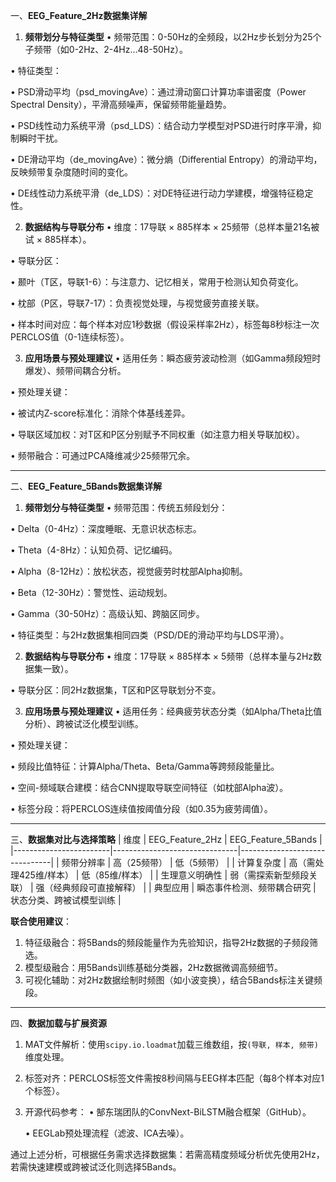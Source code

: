 一、**EEG_Feature_2Hz数据集详解**
1. **频带划分与特征类型**
• 频带范围：0-50Hz的全频段，以2Hz步长划分为25个子频带（如0-2Hz、2-4Hz…48-50Hz）。

• 特征类型：

  • PSD滑动平均（psd_movingAve）：通过滑动窗口计算功率谱密度（Power Spectral Density），平滑高频噪声，保留频带能量趋势。

  • PSD线性动力系统平滑（psd_LDS）：结合动力学模型对PSD进行时序平滑，抑制瞬时干扰。

  • DE滑动平均（de_movingAve）：微分熵（Differential Entropy）的滑动平均，反映频带复杂度随时间的变化。

  • DE线性动力系统平滑（de_LDS）：对DE特征进行动力学建模，增强特征稳定性。


2. **数据结构与导联分布**
• 维度：17导联 × 885样本 × 25频带（总样本量21名被试 × 885样本）。

• 导联分区：

  • 颞叶（T区，导联1-6）：与注意力、记忆相关，常用于检测认知负荷变化。

  • 枕部（P区，导联7-17）：负责视觉处理，与视觉疲劳直接关联。

• 样本时间对应：每个样本对应1秒数据（假设采样率2Hz），标签每8秒标注一次PERCLOS值（0-1连续标签）。


3. **应用场景与预处理建议**
• 适用任务：瞬态疲劳波动检测（如Gamma频段短时爆发）、频带间耦合分析。

• 预处理关键：

  • 被试内Z-score标准化：消除个体基线差异。

  • 导联区域加权：对T区和P区分别赋予不同权重（如注意力相关导联加权）。

  • 频带融合：可通过PCA降维减少25频带冗余。


---

二、**EEG_Feature_5Bands数据集详解**
1. **频带划分与特征类型**
• 频带范围：传统五频段划分：

  • Delta（0-4Hz）：深度睡眠、无意识状态标志。

  • Theta（4-8Hz）：认知负荷、记忆编码。

  • Alpha（8-12Hz）：放松状态，视觉疲劳时枕部Alpha抑制。

  • Beta（12-30Hz）：警觉性、运动规划。

  • Gamma（30-50Hz）：高级认知、跨脑区同步。

• 特征类型：与2Hz数据集相同四类（PSD/DE的滑动平均与LDS平滑）。


2. **数据结构与导联分布**
• 维度：17导联 × 885样本 × 5频带（总样本量与2Hz数据集一致）。

• 导联分区：同2Hz数据集，T区和P区导联划分不变。


3. **应用场景与预处理建议**
• 适用任务：经典疲劳状态分类（如Alpha/Theta比值分析）、跨被试泛化模型训练。

• 预处理关键：

  • 频段比值特征：计算Alpha/Theta、Beta/Gamma等跨频段能量比。

  • 空间-频域联合建模：结合CNN提取导联空间特征（如枕部Alpha波）。

  • 标签分段：将PERCLOS连续值按阈值分段（如0.35为疲劳阈值）。


---

三、**数据集对比与选择策略**
| 维度               | EEG_Feature_2Hz              | EEG_Feature_5Bands           |
|------------------------|-------------------------------|-------------------------------|
| 频带分辨率         | 高（25频带）                 | 低（5频带）                  |
| 计算复杂度         | 高（需处理425维/样本）       | 低（85维/样本）              |
| 生理意义明确性     | 弱（需探索新型频段关联）     | 强（经典频段可直接解释）     |
| 典型应用           | 瞬态事件检测、频带耦合研究   | 状态分类、跨被试模型训练     |

**联合使用建议**：
1. 特征级融合：将5Bands的频段能量作为先验知识，指导2Hz数据的子频段筛选。
2. 模型级融合：用5Bands训练基础分类器，2Hz数据微调高频细节。
3. 可视化辅助：对2Hz数据绘制时频图（如小波变换），结合5Bands标注关键频段。

---

四、**数据加载与扩展资源**
1. MAT文件解析：使用`scipy.io.loadmat`加载三维数组，按`(导联, 样本, 频带)`维度处理。
2. 标签对齐：PERCLOS标签文件需按8秒间隔与EEG样本匹配（每8个样本对应1个标签）。
3. 开源代码参考：
   • 郜东瑞团队的ConvNext-BiLSTM融合框架（GitHub）。

   • EEGLab预处理流程（滤波、ICA去噪）。


通过上述分析，可根据任务需求选择数据集：若需高精度频域分析优先使用2Hz，若需快速建模或跨被试泛化则选择5Bands。